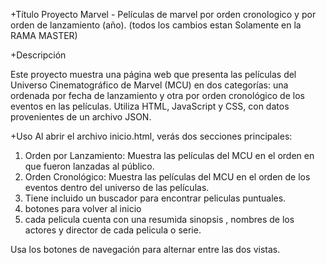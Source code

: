 +Título
Proyecto Marvel - Películas de marvel por orden cronologico y por orden de lanzamiento (año).
(todos los cambios estan Solamente en la RAMA MASTER)

+Descripción

Este proyecto muestra una página web que presenta las películas del Universo Cinematográfico de Marvel (MCU) 
en dos categorías: una ordenada por fecha de lanzamiento y otra por orden cronológico de los eventos en las películas. 
Utiliza HTML, JavaScript y CSS, con datos provenientes de un archivo JSON.

 +Uso
Al abrir el archivo inicio.html, verás dos secciones principales:

1. Orden por Lanzamiento: Muestra las películas del MCU en el orden en que fueron lanzadas al público.
2. Orden Cronológico: Muestra las películas del MCU en el orden de los eventos dentro del universo de las películas.
3. Tiene incluido un buscador para encontrar peliculas puntuales.
4. botones para volver al inicio
5. cada pelicula cuenta con una resumida sinopsis , nombres de los actores y director de cada pelicula o serie.

Usa los botones de navegación para alternar entre las dos vistas.
